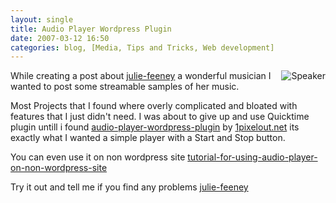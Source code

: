 ```yaml
---
layout: single
title: Audio Player Wordpress Plugin
date: 2007-03-12 16:50
categories: blog, [Media, Tips and Tricks, Web development]
---
```


<p align="left"><a href="/public/uploads/2007/03/137px-speaker_iconsvg.gif" title="Speaker"><img src="/public/uploads/2007/03/137px-speaker_iconsvg.gif" alt="Speaker" align="right" /></a>While creating a post about <a href="/julie-feeney/">julie-feeney</a> a wonderful musician I wanted to post some streamable samples of her music.</p>
Most Projects that I found where overly complicated and bloated with features that I just didn't need. I was about to give up and use Quicktime plugin untill i found <a href="http://www.1pixelout.net/code/audio-player-wordpress-plugin/">audio-player-wordpress-plugin</a> by <a href="http://www.1pixelout.net/">1pixelout.net</a> its exactly what I wanted a simple player with a Start and Stop button.

You can even use it on non wordpress site
<a href="http://www.1pixelout.net/2007/01/27/tutorial-for-using-audio-player-on-non-wordpress-sites/">tutorial-for-using-audio-player-on-non-wordpress-site</a>

Try it out and tell me if you find any problems
<a href="/julie-feeney/">julie-feeney</a>
